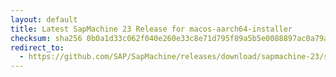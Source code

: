 ```yaml
---
layout: default
title: Latest SapMachine 23 Release for macos-aarch64-installer
checksum: sha256 0b0a1d33c062f040e260e33c8e71d795f89a5b5e0088897ac0a79a61a911c2d8
redirect_to:
  - https://github.com/SAP/SapMachine/releases/download/sapmachine-23/sapmachine-jre-23_macos-aarch64_bin.dmg
---
```

